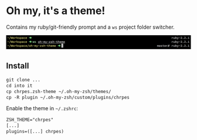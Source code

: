 # Oh my, it's a theme!

Contains my ruby/git-friendly prompt and a ``ws`` project folder switcher.

<img src="example.png" />

## Install

```
git clone ...
cd into it
cp chrpes.zsh-theme ~/.oh-my-zsh/themes/
cp -R plugin ~/.oh-my-zsh/custom/plugins/chrpes
```

Enable the theme in ``~/.zshrc``:

```
ZSH_THEME="chrpes"
[...]
plugins=([...] chrpes)
```
